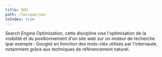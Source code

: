```yaml
---
title: SEO
path: /lexique/seo
toIndex: true
---
```


Search Engine Optimization, cette discipline vise l'optimisation de la visibilité et du positionnement d'un site web sur un moteur de recherche (par exemple : Google) en fonction des mots-clés utilisés par l'internaute, notamment grâce aux techniques de référencement naturel.
